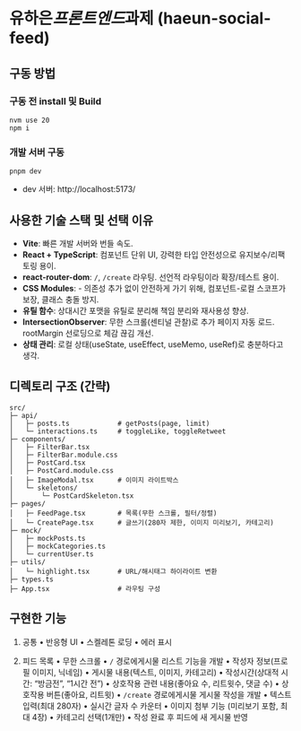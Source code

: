 # 유하은*프론트엔드*과제 (haeun-social-feed)

## 구동 방법

### 구동 전 install 및 Build

```shell
nvm use 20
npm i
```

### 개발 서버 구동

```shell
pnpm dev
```

- dev 서버: http://localhost:5173/

## 사용한 기술 스택 및 선택 이유

- **Vite**: 빠른 개발 서버와 번들 속도.
- **React + TypeScript**: 컴포넌트 단위 UI, 강력한 타입 안전성으로 유지보수/리팩토링 용이.
- **react-router-dom**: `/`, `/create` 라우팅. 선언적 라우팅이라 확장/테스트 용이.
- **CSS Modules**: - 의존성 추가 없이 안전하게 가기 위해, 컴포넌트-로컬 스코프가 보장, 클래스 충돌 방지.
- **유틸 함수**: 상대시간 포맷을 유틸로 분리해 책임 분리와 재사용성 향상.
- **IntersectionObserver**: 무한 스크롤(센티널 관찰)로 추가 페이지 자동 로드. rootMargin 선로딩으로 체감 끊김 개선.
- **상태 관리**: 로컬 상태(useState, useEffect, useMemo, useRef)로 충분하다고 생각.

## 디렉토리 구조 (간략)

```
src/
├─ api/
│   ├─ posts.ts            # getPosts(page, limit)
│   └─ interactions.ts     # toggleLike, toggleRetweet
├─ components/
│   ├─ FilterBar.tsx
│   ├─ FilterBar.module.css
│   ├─ PostCard.tsx
│   ├─ PostCard.module.css
│   ├─ ImageModal.tsx      # 이미지 라이트박스
│   └─ skeletons/
│       └─ PostCardSkeleton.tsx
├─ pages/
│   ├─ FeedPage.tsx        # 목록(무한 스크롤, 필터/정렬)
│   └─ CreatePage.tsx      # 글쓰기(280자 제한, 이미지 미리보기, 카테고리)
├─ mock/
│   ├─ mockPosts.ts
│   ├─ mockCategories.ts
│   └─ currentUser.ts
├─ utils/
│   └─ highlight.tsx       # URL/해시태그 하이라이트 변환
├─ types.ts
├─ App.tsx                 # 라우팅 구성
```

## 구현한 기능

1. 공통
   • 반응형 UI
   • 스켈레톤 로딩
   • 에러 표시

2. 피드 목록
   • 무한 스크롤
   • `/` 경로에게시물 리스트 기능을 개발
   • 작성자 정보(프로필 이미지, 닉네임)
   • 게시물 내용(텍스트, 이미지, 카테고리)
   • 작성시간(상대적 시간: “방금전”, “1시간 전”)
   • 상호작용 관련 내용(좋아요 수, 리트윗수, 댓글 수)
   • 상호작용 버튼(좋아요, 리트윗)
   • `/create` 경로에게시물 게시물 작성을 개발
   • 텍스트 입력(최대 280자)
   • 실시간 글자 수 카운터
   • 이미지 첨부 기능 (미리보기 포함, 최대 4장)
   • 카테고리 선택(1개만)
   • 작성 완료 후 피드에 새 게시물 반영
